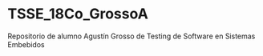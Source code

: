 # TSSE_18Co_GrossoA
Repositorio de alumno  Agustín Grosso de Testing de Software en Sistemas Embebidos
